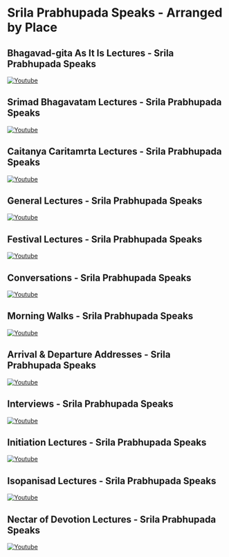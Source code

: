 # Srila Prabhupada Speaks - Arranged by Place

## Bhagavad-gita As It Is Lectures - Srila Prabhupada Speaks
[![Youtube](https://img.youtube.com/vi/gP-xB0nl11s/0.jpg)](https://www.youtube.com/watch?v=gP-xB0nl11s&list=PLhQvESfduXoBRUte8IHnKrKfiHqoX5Aot)
## Srimad Bhagavatam Lectures - Srila Prabhupada Speaks
[![Youtube](https://img.youtube.com/vi/ufP8nw-SZVw/0.jpg)](https://www.youtube.com/watch?v=ufP8nw-SZVw&list=PLhQvESfduXoDOOKflAnLxIN61uhFyQfJ1)
## Caitanya Caritamrta Lectures - Srila Prabhupada Speaks
[![Youtube](https://img.youtube.com/vi/TG60mjnVoaw/0.jpg)](https://www.youtube.com/watch?v=TG60mjnVoaw&list=PLhQvESfduXoCviKMnMtgVAVWWsSHItVKI)
## General Lectures - Srila Prabhupada Speaks
[![Youtube](https://img.youtube.com/vi/CFa9mbUxtNM/0.jpg)](https://www.youtube.com/watch?v=CFa9mbUxtNM&list=PLhQvESfduXoDjTAVgSBe1Z58YzJGZaX_i)
## Festival Lectures - Srila Prabhupada Speaks
[![Youtube](https://img.youtube.com/vi/kXFY1KJCrcU/0.jpg)](https://www.youtube.com/watch?v=kXFY1KJCrcU&list=PLhQvESfduXoAyvAHRWEuW42JUTouy_Ju-)
## Conversations - Srila Prabhupada Speaks
[![Youtube](https://img.youtube.com/vi/5RUPOzwhxn0/0.jpg)](https://www.youtube.com/watch?v=5RUPOzwhxn0&list=PLhQvESfduXoA-A9dZqP404PxL-SYpdfgm)
## Morning Walks - Srila Prabhupada Speaks
[![Youtube](https://img.youtube.com/vi/rei1gj-V7pM/0.jpg)](https://www.youtube.com/watch?v=rei1gj-V7pM&list=PLhQvESfduXoDvTJeqf5XzyjntE1KgpFqS)
## Arrival & Departure Addresses - Srila Prabhupada Speaks
[![Youtube](https://img.youtube.com/vi/CYZv_GYuH4o/0.jpg)](https://www.youtube.com/watch?v=CYZv_GYuH4o&list=PLhQvESfduXoAClE5XDe93-9VNgB0ipwef)
## Interviews - Srila Prabhupada Speaks
[![Youtube](https://img.youtube.com/vi/oe9Pz_HQ7Ng/0.jpg)](https://www.youtube.com/watch?v=oe9Pz_HQ7Ng&list=PLhQvESfduXoBLtIid8TJr4HX_YFX-QvSS)
## Initiation Lectures - Srila Prabhupada Speaks
[![Youtube](https://img.youtube.com/vi/FEQcS4kGrbA/0.jpg)](https://www.youtube.com/watch?v=VLvannmmzAI&list=PLhQvESfduXoAHlZCPCIAuVybkN9pwgr30)
## Isopanisad Lectures - Srila Prabhupada Speaks
[![Youtube](https://img.youtube.com/vi/Ws4EBt3lIw0/0.jpg)](https://www.youtube.com/watch?v=Ws4EBt3lIw0&list=PLhQvESfduXoAyvQC59pLdZMlmpboJ98Hn)
## Nectar of Devotion Lectures - Srila Prabhupada Speaks
[![Youtube](https://img.youtube.com/vi/CFa9mbUxtNM/0.jpg)](https://www.youtube.com/watch?v=CFa9mbUxtNM&list=PLhQvESfduXoB744QumxE8fa0hAPePSxuM)

